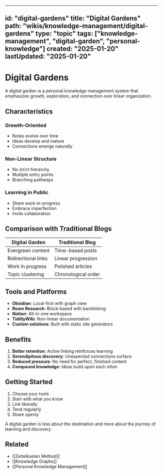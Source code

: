 
---
id: "digital-gardens"
title: "Digital Gardens"
path: "wikis/knowledge-management/digital-gardens"
type: "topic"
tags: ["knowledge-management", "digital-garden", "personal-knowledge"]
created: "2025-01-20"
lastUpdated: "2025-01-20"
---

# Digital Gardens

A digital garden is a personal knowledge management system that emphasizes growth, exploration, and connection over linear organization.

## Characteristics

### Growth-Oriented
- Notes evolve over time
- Ideas develop and mature
- Connections emerge naturally

### Non-Linear Structure
- No strict hierarchy
- Multiple entry points
- Branching pathways

### Learning in Public
- Share work-in-progress
- Embrace imperfection
- Invite collaboration

## Comparison with Traditional Blogs

| Digital Garden | Traditional Blog |
|----------------|------------------|
| Evergreen content | Time-based posts |
| Bidirectional links | Linear progression |
| Work in progress | Polished articles |
| Topic clustering | Chronological order |

## Tools and Platforms

- **Obsidian**: Local-first with graph view
- **Roam Research**: Block-based with backlinking
- **Notion**: All-in-one workspace
- **TiddlyWiki**: Non-linear documentation
- **Custom solutions**: Built with static site generators

## Benefits

1. **Better retention**: Active linking reinforces learning
2. **Serendipitous discovery**: Unexpected connections surface
3. **Reduced pressure**: No need for perfect, finished content
4. **Compound knowledge**: Ideas build upon each other

## Getting Started

1. Choose your tools
2. Start with what you know
3. Link liberally
4. Tend regularly
5. Share openly

A digital garden is less about the destination and more about the journey of learning and discovery.

## Related

- [[Zettelkasten Method]]
- [[Knowledge Graphs]]
- [[Personal Knowledge Management]]
